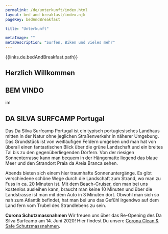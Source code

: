 ```yaml
---
permalink: /de/unterkunft/index.html
layout: bed-and-breakfast/index.njk
pageKey: bedAndBreakfast

title: "Unterkunft"

metaImage: ""
metaDescription: "Surfen, Biken und vieles mehr"
---
```


<section>

{{links.de.bedAndBreakfast.path}}
## Herzlich Willkommen

# BEM VINDO

im

## DA SILVA SURFCAMP Portugal


Das Da Silva Surfcamp Portugal ist ein typisch portugiesisches Landhaus mitten in der Natur ohne jeglichen Straßenverkehr in näherer Umgebung. Das Grundstück ist von weitläufigen Feldern umgeben und man hat von überall einen fantastischen Blick über die grüne Landschaft und ein breites Tal bis zu den gegenüberliegenden Dörfern. Von der riesigen Sonnenterrasse kann man bequem in der Hängematte liegend das blaue Meer und den Strandort Praia da Areia Branca  sehen.

Abends bieten sich einem hier traumhafte Sonnenuntergänge. Es gibt verschiedene schöne Wege durch die Landschaft zum Strand, wo man zu Fuss in ca. 20 Minuten ist. Mit dem Beach-Cruiser, den man bei uns kostenlos ausleihen kann, braucht man keine 10 Minuten und über die Landstrasse ist man mit dem Auto in 3 Minuten dort. Obwohl man sich so nah zum Atlantik befindet, hat man bei uns das Gefühl irgendwo auf dem Land fern vom Trubel des Strandlebens zu sein.
</section>

**Corona Schutzmassnahmen**
Wir freuen uns über das Re-Opening des Da Silva Surfcamp am 14. Juni 2020!
Hier findest Du unsere [Corona Clean & Safe Schutzmassnahmen](/empty).
